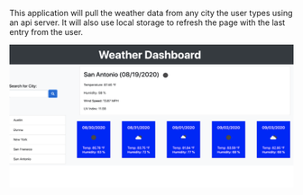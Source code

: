 This application will pull the weather data from any city the user types using an api server. It will also use local storage to refresh the page with the last entry from the user. 

<img src="/assets/Weather_Screenshot.png">
